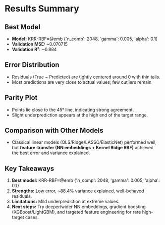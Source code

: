 # Results Summary

## Best Model
- **Model:** KRR-RBF≈@emb {'n_comp': 2048, 'gamma': 0.005, 'alpha': 0.1}  
- **Validation MSE:** ~0.070715  
- **Validation R²:** ~0.884

## Error Distribution
- Residuals (True − Predicted) are tightly centered around 0 with thin tails.  
- Most predictions are very close to actual values; few outliers remain.

## Parity Plot
- Points lie close to the 45° line, indicating strong agreement.  
- Slight underprediction appears at the high end of the target range.

## Comparison with Other Models
- Classical linear models (OLS/Ridge/LASSO/ElasticNet) performed well,  
  but **feature-transfer (NN embeddings + Kernel Ridge RBF)** achieved the best error and variance explained.

## Key Takeaways
1. **Best model:** KRR-RBF≈@emb {'n_comp': 2048, 'gamma': 0.005, 'alpha': 0.1}
2. **Strengths:** Low error, ~88.4% variance explained, well-behaved residuals.
3. **Limitations:** Mild underprediction at extreme values.
4. **Next steps:** Try deeper/wider NN embeddings, gradient boosting (XGBoost/LightGBM), and targeted feature engineering for rare high-target cases.
